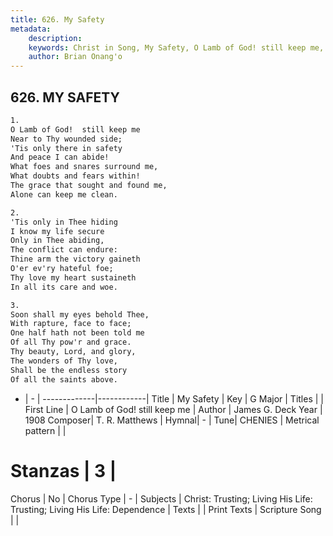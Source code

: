 ```yaml
---
title: 626. My Safety
metadata:
    description: 
    keywords: Christ in Song, My Safety, O Lamb of God! still keep me, 
    author: Brian Onang'o
---
```



## 626. MY SAFETY

```txt
1.
O Lamb of God!  still keep me
Near to Thy wounded side;
'Tis only there in safety
And peace I can abide!
What foes and snares surround me,
What doubts and fears within!
The grace that sought and found me,
Alone can keep me clean.

2.
'Tis only in Thee hiding
I know my life secure
Only in Thee abiding,
The conflict can endure:
Thine arm the victory gaineth
O'er ev'ry hateful foe;
Thy love my heart sustaineth
In all its care and woe.

3.
Soon shall my eyes behold Thee,
With rapture, face to face;
One half hath not been told me
Of all Thy pow'r and grace.
Thy beauty, Lord, and glory,
The wonders of Thy love,
Shall be the endless story
Of all the saints above.
```

- |   -  |
-------------|------------|
Title | My Safety |
Key | G Major |
Titles |  |
First Line | O Lamb of God! still keep me |
Author | James G. Deck
Year | 1908
Composer| T. R. Matthews |
Hymnal|  - |
Tune| CHENIES |
Metrical pattern | |
# Stanzas | 3 |
Chorus | No |
Chorus Type | - |
Subjects | Christ: Trusting; Living His Life: Trusting; Living His Life: Dependence |
Texts |  |
Print Texts | 
Scripture Song |  |
  
